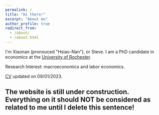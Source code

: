 ```yaml
---
permalink: /
title: "Hi there!"
excerpt: "About me"
author_profile: true
redirect_from: 
  - /about/
  - /about.html
---
```



I'm Xiaonan (pronouced "Hsiao-Nan"), or Steve. I am a PhD candidate in economics at the [University of Rochester](http://www.sas.rochester.edu/eco/index.html).

Research Interest: macroeconomics and labor economics.

[CV](https://SteveShelnanMa.github.io/CV/cv.pdf) updated on 09/01/2023.

## The website is still under construction. Everything on it should NOT be considered as related to me until I delete this sentence!
